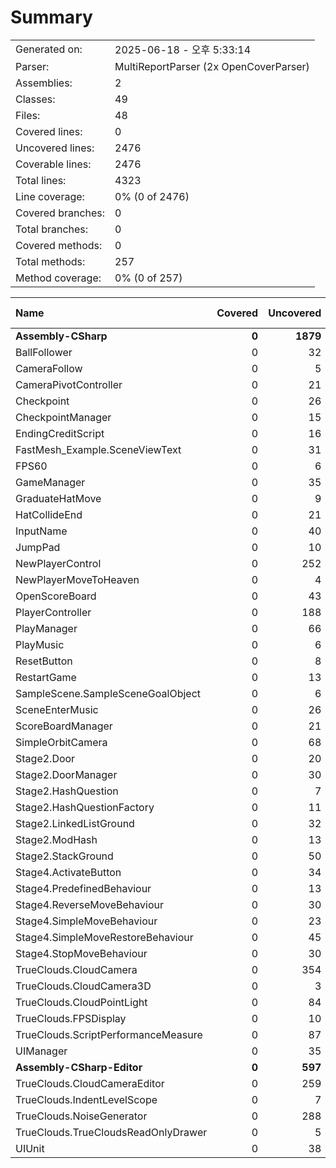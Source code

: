﻿# Summary
|||
|:---|:---|
| Generated on: | 2025-06-18 - 오후 5:33:14 |
| Parser: | MultiReportParser (2x OpenCoverParser) |
| Assemblies: | 2 |
| Classes: | 49 |
| Files: | 48 |
| Covered lines: | 0 |
| Uncovered lines: | 2476 |
| Coverable lines: | 2476 |
| Total lines: | 4323 |
| Line coverage: | 0% (0 of 2476) |
| Covered branches: | 0 |
| Total branches: | 0 |
| Covered methods: | 0 |
| Total methods: | 257 |
| Method coverage: | 0% (0 of 257) |

|**Name**|**Covered**|**Uncovered**|**Coverable**|**Total**|**Line coverage**|**Covered**|**Total**|**Branch coverage**|**Covered**|**Total**|**Method coverage**|
|:---|---:|---:|---:|---:|---:|---:|---:|---:|---:|---:|---:|
|**Assembly-CSharp**|**0**|**1879**|**1879**|**3381**|**0%**|**0**|**0**|****|**0**|**216**|**0%**|
|BallFollower|0|32|32|72|0%|0|0||0|3|0%|
|CameraFollow|0|5|5|16|0%|0|0||0|1|0%|
|CameraPivotController|0|21|21|35|0%|0|0||0|3|0%|
|Checkpoint|0|26|26|45|0%|0|0||0|5|0%|
|CheckpointManager|0|15|15|27|0%|0|0||0|5|0%|
|EndingCreditScript|0|16|16|30|0%|0|0||0|3|0%|
|FastMesh_Example.SceneViewText|0|31|31|58|0%|0|0||0|4|0%|
|FPS60|0|6|6|14|0%|0|0||0|1|0%|
|GameManager|0|35|35|78|0%|0|0||0|10|0%|
|GraduateHatMove|0|9|9|20|0%|0|0||0|3|0%|
|HatCollideEnd|0|21|21|38|0%|0|0||0|3|0%|
|InputName|0|40|40|76|0%|0|0||0|6|0%|
|JumpPad|0|10|10|20|0%|0|0||0|2|0%|
|NewPlayerControl|0|252|252|401|0%|0|0||0|18|0%|
|NewPlayerMoveToHeaven|0|4|4|14|0%|0|0||0|2|0%|
|OpenScoreBoard|0|43|43|83|0%|0|0||0|6|0%|
|PlayerController|0|188|188|262|0%|0|0||0|11|0%|
|PlayManager|0|66|66|144|0%|0|0||0|14|0%|
|PlayMusic|0|6|6|16|0%|0|0||0|1|0%|
|ResetButton|0|8|8|24|0%|0|0||0|1|0%|
|RestartGame|0|13|13|23|0%|0|0||0|3|0%|
|SampleScene.SampleSceneGoalObject|0|6|6|17|0%|0|0||0|1|0%|
|SceneEnterMusic|0|26|26|42|0%|0|0||0|4|0%|
|ScoreBoardManager|0|21|21|44|0%|0|0||0|3|0%|
|SimpleOrbitCamera|0|68|68|130|0%|0|0||0|5|0%|
|Stage2.Door|0|20|20|39|0%|0|0||0|2|0%|
|Stage2.DoorManager|0|30|30|51|0%|0|0||0|4|0%|
|Stage2.HashQuestion|0|7|7|20|0%|0|0||0|1|0%|
|Stage2.HashQuestionFactory|0|11|11|31|0%|0|0||0|2|0%|
|Stage2.LinkedListGround|0|32|32|56|0%|0|0||0|2|0%|
|Stage2.ModHash|0|13|13|32|0%|0|0||0|4|0%|
|Stage2.StackGround|0|50|50|84|0%|0|0||0|7|0%|
|Stage4.ActivateButton|0|34|34|67|0%|0|0||0|5|0%|
|Stage4.PredefinedBehaviour|0|13|13|35|0%|0|0||0|3|0%|
|Stage4.ReverseMoveBehaviour|0|30|30|62|0%|0|0||0|5|0%|
|Stage4.SimpleMoveBehaviour|0|23|23|50|0%|0|0||0|3|0%|
|Stage4.SimpleMoveRestoreBehaviour|0|45|45|85|0%|0|0||0|3|0%|
|Stage4.StopMoveBehaviour|0|30|30|61|0%|0|0||0|5|0%|
|TrueClouds.CloudCamera|0|354|354|586|0%|0|0||0|20|0%|
|TrueClouds.CloudCamera3D|0|3|3|18|0%|0|0||0|1|0%|
|TrueClouds.CloudPointLight|0|84|84|132|0%|0|0||0|12|0%|
|TrueClouds.FPSDisplay|0|10|10|27|0%|0|0||0|2|0%|
|TrueClouds.ScriptPerformanceMeasure|0|87|87|134|0%|0|0||0|8|0%|
|UIManager|0|35|35|82|0%|0|0||0|9|0%|
|**Assembly-CSharp-Editor**|**0**|**597**|**597**|**1369**|**0%**|**0**|**0**|****|**0**|**41**|**0%**|
|TrueClouds.CloudCameraEditor|0|259|259|427|0%|0|0||0|16|0%|
|TrueClouds.IndentLevelScope|0|7|7|427|0%|0|0||0|2|0%|
|TrueClouds.NoiseGenerator|0|288|288|424|0%|0|0||0|14|0%|
|TrueClouds.TrueCloudsReadOnlyDrawer|0|5|5|16|0%|0|0||0|1|0%|
|UIUnit|0|38|38|75|0%|0|0||0|8|0%|
